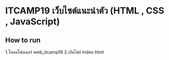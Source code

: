 # ITCAMP19 เว็บไซต์แนะนำตัว (HTML , CSS , JavaScript)

## How to run
1.โหลดโฟลเดอร์ web_itcamp19
2.เปิดไฟล์ index.html
